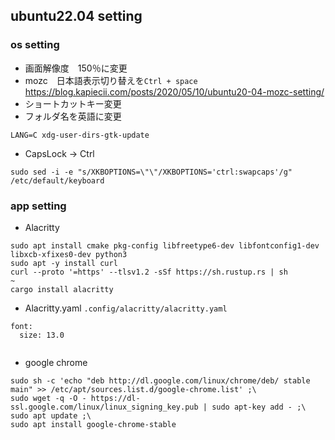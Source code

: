 ## ubuntu22.04 setting

### os setting

- 画面解像度　150％に変更
- mozc　日本語表示切り替えを`Ctrl + space`
 https://blog.kapiecii.com/posts/2020/05/10/ubuntu20-04-mozc-setting/
- ショートカットキー変更
- フォルダ名を英語に変更

```
LANG=C xdg-user-dirs-gtk-update
```
- CapsLock -> Ctrl

```
sudo sed -i -e "s/XKBOPTIONS=\"\"/XKBOPTIONS='ctrl:swapcaps'/g" /etc/default/keyboard 
```

### app setting

- Alacritty

```
sudo apt install cmake pkg-config libfreetype6-dev libfontconfig1-dev libxcb-xfixes0-dev python3
sudo apt -y install curl
curl --proto '=https' --tlsv1.2 -sSf https://sh.rustup.rs | sh
~
cargo install alacritty

```

- Alacritty.yaml `.config/alacritty/alacritty.yaml`
```
font:
  size: 13.0
  
```




- google chrome

```
sudo sh -c 'echo "deb http://dl.google.com/linux/chrome/deb/ stable main" >> /etc/apt/sources.list.d/google-chrome.list' ;\
sudo wget -q -O - https://dl-ssl.google.com/linux/linux_signing_key.pub | sudo apt-key add - ;\
sudo apt update ;\
sudo apt install google-chrome-stable 
```
